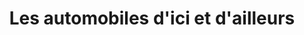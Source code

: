 ---
title: "Les automobiles d'ici et d'ailleurs"
url: /saint-bernard-de-lacolle/les-automobiles-dici-et-dailleurs/
shop: Autohaus
---